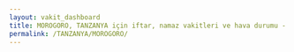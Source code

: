 ```yaml
---
layout: vakit_dashboard
title: MOROGORO, TANZANYA için iftar, namaz vakitleri ve hava durumu - ilçe/eyalet seç
permalink: /TANZANYA/MOROGORO/
---
```


<script type="text/javascript">
  var GLOBAL_COUNTRY = 'TANZANYA';
  var GLOBAL_CITY = 'MOROGORO';
  var GLOBAL_STATE = '';
  var lat = 72;
  var lon = 21;
</script>

